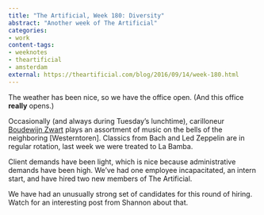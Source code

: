 ```yaml
---
title: "The Artificial, Week 180: Diversity"
abstract: "Another week of The Artificial"
categories:
- work
content-tags:
- weeknotes
- theartificial
- amsterdam
external: https://theartificial.com/blog/2016/09/14/week-180.html
---
```


The weather has been nice, so we have the office open. (And this office **really** opens.)

Occasionally (and always during Tuesday’s lunchtime), carilloneur [Boudewijn Zwart](http://bellmoods.com/) plays an assortment of music on the bells of the neighboring [Westerntoren]. Classics from Bach and Led Zeppelin are in regular rotation, last week we were treated to La Bamba.

Client demands have been light, which is nice because administrative demands have been high. We’ve had one employee incapacitated, an intern start, and have hired two new members of The Artificial.

We have had an unusually strong set of candidates for this round of hiring. Watch for an interesting post from Shannon about that.
